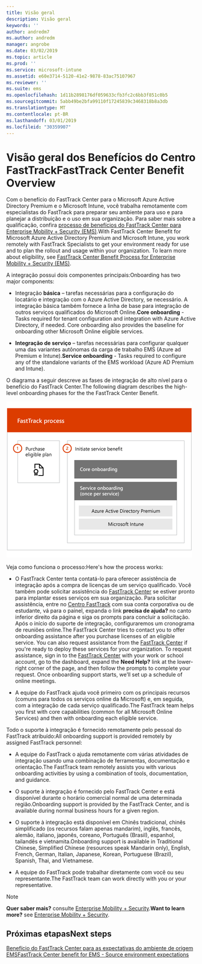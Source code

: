 ```yaml
---
title: Visão geral
description: Visão geral
keywords: ''
author: andredm7
ms.author: andredm
manager: angrobe
ms.date: 03/02/2019
ms.topic: article
ms.prod: ''
ms.service: microsoft-intune
ms.assetid: e60e3714-5120-41e2-9878-83ac75107967
ms.reviewer: ''
ms.suite: ems
ms.openlocfilehash: 1d11b2898176df059633cfb3fc2c6bb3f851c0b5
ms.sourcegitcommit: 5abb49be2bfa99110f17245839c3468318b8a3db
ms.translationtype: MT
ms.contentlocale: pt-BR
ms.lasthandoff: 03/01/2019
ms.locfileid: "30359907"
---
```

# <a name="fasttrack-center-benefit-overview"></a><span data-ttu-id="5b800-103">Visão geral dos Benefícios do Centro FastTrack</span><span class="sxs-lookup"><span data-stu-id="5b800-103">FastTrack Center Benefit Overview</span></span>

<span data-ttu-id="5b800-p101">Com o benefício do FastTrack Center para o Microsoft Azure Active Directory Premium e o Microsoft Intune, você trabalha remotamente com especialistas do FastTrack para preparar seu ambiente para uso e para planejar a distribuição e o uso em sua organização. Para saber mais sobre a qualificação, confira [processo de benefícios do FastTrack Center para Enterprise Mobility + Security (EMS)](EMS-fasttrack-process.md).</span><span class="sxs-lookup"><span data-stu-id="5b800-p101">With FastTrack Center Benefit for Microsoft Azure Active Directory Premium and Microsoft Intune, you work remotely with FastTrack Specialists to get your environment ready for use and to plan the rollout and usage within your organization. To learn more about eligibility, see [FastTrack Center Benefit Process for Enterprise Mobility + Security (EMS)](EMS-fasttrack-process.md).</span></span>

<span data-ttu-id="5b800-106">A integração possui dois componentes principais:</span><span class="sxs-lookup"><span data-stu-id="5b800-106">Onboarding has two major components:</span></span>

-   <span data-ttu-id="5b800-p102">Integração **básica** – tarefas necessárias para a configuração do locatário e integração com o Azure Active Directory, se necessário. A integração básica também fornece a linha de base para integração de outros serviços qualificados do Microsoft Online.</span><span class="sxs-lookup"><span data-stu-id="5b800-p102">**Core onboarding** - Tasks required for tenant configuration and integration with Azure Active Directory, if needed. Core onboarding also provides the baseline for onboarding other Microsoft Online eligible services.</span></span>

-   <span data-ttu-id="5b800-109">**Integração de serviço** – tarefas necessárias para configurar qualquer uma das variantes autônomas da carga de trabalho EMS (Azure ad Premium e Intune).</span><span class="sxs-lookup"><span data-stu-id="5b800-109">**Service onboarding** - Tasks required to configure any of the standalone variants of the EMS workload (Azure AD Premium and Intune).</span></span>

<span data-ttu-id="5b800-110">O diagrama a seguir descreve as fases de integração de alto nível para o benefício do FastTrack Center.</span><span class="sxs-lookup"><span data-stu-id="5b800-110">The following diagram describes the high-level onboarding phases for the the FastTrack Center Benefit.</span></span>

![As fases de integração de alto nível do uso do benefício do FastTrack Center](./media/ft-onboarding-process.png)

<span data-ttu-id="5b800-112">Veja como funciona o processo:</span><span class="sxs-lookup"><span data-stu-id="5b800-112">Here's how the process works:</span></span>

- <span data-ttu-id="5b800-p103">O FastTrack Center tenta contatá-lo para oferecer assistência de integração após a compra de licenças de um serviço qualificado. Você também pode solicitar assistência do [FastTrack Center](https://go.microsoft.com/fwlink/?linkid=780698) se estiver pronto para implantar esses serviços em sua organização. Para solicitar assistência, entre no [Centro FastTrack](https://go.microsoft.com/fwlink/?linkid=780698) com sua conta corporativa ou de estudante, vá para o painel, expanda o link **precisa de ajuda?** no canto inferior direito da página e siga os prompts para concluir a solicitação. Após o início do suporte de integração, configuraremos um cronograma de reuniões online.</span><span class="sxs-lookup"><span data-stu-id="5b800-p103">The FastTrack Center tries to contact you to offer onboarding assistance after you purchase licenses of an eligible service. You can also request assistance from the [FastTrack Center](https://go.microsoft.com/fwlink/?linkid=780698) if you're ready to deploy these services for your organization. To request assistance, sign in to the [FastTrack Center](https://go.microsoft.com/fwlink/?linkid=780698) with your work or school account, go to the dashboard, expand the **Need Help?** link at the lower-right corner of the page, and then follow the prompts to complete your request. Once onboarding support starts, we’ll set up a schedule of online meetings.</span></span>

-   <span data-ttu-id="5b800-117">A equipe do FastTrack ajuda você primeiro com os principais recursos (comuns para todos os serviços online da Microsoft) e, em seguida, com a integração de cada serviço qualificado.</span><span class="sxs-lookup"><span data-stu-id="5b800-117">The FastTrack team helps you first with core capabilities (common for all Microsoft Online Services) and then with onboarding each eligible service.</span></span>

<span data-ttu-id="5b800-118">Todo o suporte à integração é fornecido remotamente pelo pessoal do FastTrack atribuído:</span><span class="sxs-lookup"><span data-stu-id="5b800-118">All onboarding support is provided remotely by assigned FastTrack personnel:</span></span>

-   <span data-ttu-id="5b800-119">A equipe do FastTrack o ajuda remotamente com várias atividades de integração usando uma combinação de ferramentas, documentação e orientação.</span><span class="sxs-lookup"><span data-stu-id="5b800-119">The FastTrack team remotely assists you with various onboarding activities by using a combination of tools, documentation, and guidance.</span></span>

-   <span data-ttu-id="5b800-120">O suporte à integração é fornecido pelo FastTrack Center e está disponível durante o horário comercial normal de uma determinada região.</span><span class="sxs-lookup"><span data-stu-id="5b800-120">Onboarding support is provided by the FastTrack Center, and is available during normal business hours for a given region.</span></span>

-   <span data-ttu-id="5b800-121">O suporte à integração está disponível em Chinês tradicional, chinês simplificado (os recursos falam apenas mandarim), inglês, francês, alemão, italiano, japonês, coreano, Português (Brasil), espanhol, tailandês e vietnamita.</span><span class="sxs-lookup"><span data-stu-id="5b800-121">Onboarding support is available in Traditional Chinese, Simplified Chinese (resources speak Mandarin only), English, French, German, Italian, Japanese, Korean, Portuguese (Brazil), Spanish, Thai, and Vietnamese.</span></span>

-   <span data-ttu-id="5b800-122">A equipe do FastTrack pode trabalhar diretamente com você ou seu representante.</span><span class="sxs-lookup"><span data-stu-id="5b800-122">The FastTrack team can work directly with you or your representative.</span></span>

> [!NOTE]
> <span data-ttu-id="5b800-123">**Quer saber mais?** consulte [Enterprise Mobility + Security](https://www.microsoft.com/cloud-platform/enterprise-mobility).</span><span class="sxs-lookup"><span data-stu-id="5b800-123">**Want to learn more?** see [Enterprise Mobility + Security](https://www.microsoft.com/cloud-platform/enterprise-mobility).</span></span>

## <a name="next-steps"></a><span data-ttu-id="5b800-124">Próximas etapas</span><span class="sxs-lookup"><span data-stu-id="5b800-124">Next steps</span></span>

[<span data-ttu-id="5b800-125">Benefício do FastTrack Center para as expectativas do ambiente de origem EMS</span><span class="sxs-lookup"><span data-stu-id="5b800-125">FastTrack Center benefit for EMS - Source environment expectations</span></span>](EMS-source-environment-expectations.md)

